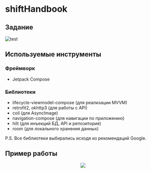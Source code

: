 # shiftHandbook
## Задание
![test](https://github.com/Slava-Sinitsin/shiftHandbook/assets/77486493/538e9967-6654-4e3c-8520-a3caa748bc6c)

## Используемые инструменты

### Фреймворк
- Jetpack Compose

### Библиотеки
- lifecycle-viewmodel-compose (для реализации MVVM)
- retrofit2, okhttp3 (для работы с API)
- coil (для AsyncImage)
- navigation-compose (для навигации по приложению)
- hilt (для инъекций БД, API и репозитория)
- room (для локального хранения данных)

P.S. Все библиотеки выбирались исходя из рекомендаций Google.

## Пример работы
<p align="center">
  <img src="https://github.com/Slava-Sinitsin/shiftHandbook/assets/77486493/4e105922-97d7-499f-aeaa-48ebbb0f2be4">
</p>
